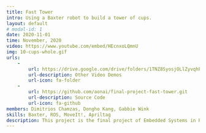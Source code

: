 ```yaml
---
title: Fast Tower
intro: Using a Baxter robot to build a tower of cups.
layout: default
# modal-id: 1
date: 2020-11-01
time: November, 2020
video: https://www.youtube.com/embed/HEcnxoLQmnU
img: 10-cups-whole.gif
urls:
    - 
        url: https://drive.google.com/drive/folders/1TNZ8SyosjOLlZyvqhP1VXR4JyEkqHliD?usp=sharing
        url-description: Other Video Demos
        url-icon: fa-folder
    - 
        url: https://github.com/aonai/final-project-fast-tower.git
        url-description: Source Code
        url-icon: fa-github
members: Dimitrios Chamzas, Dongho Kang, Gabbie Wink
skills: Baxter, ROS, MoveIt!, Apriltag
description: This project is the final project of Embedded Systems in Robotics. Its goal is to control a Baxter robot to stack a fixed number of cups into a tower. The tower is built on a table that is placed in front of Baxter. The source code includes several different nodes to operate Baxter with or without computer vision and to build a tower out of 3, 6, and 10 cups. More detailed descriptions can be found on the project's GitHub page. To minimize challenges from vision detection and precise manipulation, this project is separated into two tasks. Starting with random cups placed in the middle of the table, task 1 needs to grab and place them at each side of the table in order. Then, task2 needs to grab the sorted cups and place them back in the middle of the table to stack them into a tower. To avoid collision between the two arms, these two tasks are executed alternatively. Once one arm completes placing a cup, it should move away from the middle of the table and leave workspace for the other arm. The image below shows how a table is divided into the working area and sorted area.  <img src="img/portfolio/fast-tower-table.png"> For this project, my main job is to control both arms of Baxter to let them grab and place cups from one to another specified location. The locations are either pre-defined or provided by Apriltags depending on whether the node uses computer vision. The image below exhibits the logic of the robot's behaviors. <img src="img/portfolio/grab_and_place.png" style="width:80%" float="center"><br> The image on the left below shows Baxter grabbing a sorted cup. The image on the right below shows Baxter placing the cup into the workstation. The movement of Baxter arm is controlled using ROS <a target="_blank" rel="noopener noreferrer" href="http://docs.ros.org/en/hydro/api/baxter_interface/html/baxter_interface.gripper.Gripper-class.html#version_check">MoveIt</a> package for Baxter. The gripper is controlled using <a target="_blank" rel="noopener noreferrer" href="http://docs.ros.org/en/hydro/api/baxter_interface/html/baxter_interface.gripper.Gripper-class.html#version_check">Baxter ROS interface</a>. <img src="img/portfolio/fast-tower-single-grab.gif" style="width:40%" float="left">  <img src="img/portfolio/fast-tower-single-place.gif" style="width:41%" float="left"> The team mainly uses cartesian planning methods provided by MoveIt to control behavior of the arms and add a short settlement time in between each move. As shown in the image below, initially, the node will execute pose planning to get a better result if the output of cartesian planning is insufficient to complete a task (if the fraction of a computed path is less than 30%). <img src="img/portfolio/execute_cartesian.png" style="width:90%" float="center"><br> However, path planning with pose target sometimes result in unexpected behavior. For instance, Baxter may rotate its arm by a full circle even if the task is to move a cup horizontally from left to right. Also, planners may give a trajectory path too close to MoveIt objects leading to a collision at reality. This problem is fixed by adding more larger thresholds at MoveIt. Nonetheless, these thresholds need to be smaller to allow proper collision detection for attaching cup objects inside rviz. Rather than finding the right thresholds for all parameters, the team decides to generate all movements of Baxter only using cartesian planning. The revised code diagram is shown in the image below. <br><img src="img/portfolio/execute_cartesian_2.png" style="width:50%; margin-left:20%;"> <br>Tasks completed by other team members include gazebo simulation, computer vision using AprilTags, and integration of all components. Please refer to the project's GitHub page for more information. 
---
```

